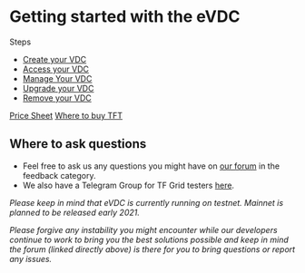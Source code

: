 # Getting started with the eVDC

Steps

- [Create your VDC](evdc_create)
- [Access your VDC](evdc_access)
- [Manage Your VDC](evdc_my_vdc)
- [Upgrade your VDC](evdc_upgrade)
- [Remove your VDC](evdc_remove)

[Price Sheet](evdc_pricing)
[Where to buy TFT](buy_tft)



## Where to ask questions

- Feel free to ask us any questions you might have on [our forum](https://forum.threefold.io) in the feedback category.
- We also have a Telegram Group for TF Grid testers [here](https://t.me/joinchat/BwOvOxxgK59GmRoZ2_sM0w).

_Please keep in mind that eVDC is currently running on testnet. Mainnet is planned to be released early 2021._

_Please forgive any instability you might encounter while our developers continue to work to bring you the best solutions possible and keep in mind the forum (linked directly above) is there for you to bring questions or report any issues._
